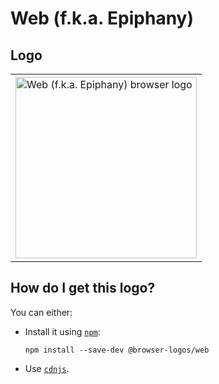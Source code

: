# Web (f.k.a. Epiphany)

## Logo

<table>
    <tr height=300>
        <td>
            <a href="https://github.com/alrra/browser-logos/tree/f4740c60105f9e414f0de3ccc5ee9ad792f8fe04/src/web">
                <img width=290 src="https://raw.githubusercontent.com/alrra/browser-logos/f4740c60105f9e414f0de3ccc5ee9ad792f8fe04/src/web/web.svg?sanitize=true" alt="Web (f.k.a. Epiphany) browser logo">
            </a>
        </td>
    </tr>
</table>

## How do I get this logo?

You can either:

* Install it using [`npm`][npm]:

  `npm install --save-dev @browser-logos/web`

* Use [`cdnjs`][cdnjs].

<!-- Link labels: -->

[cdnjs]: https://cdnjs.com/libraries/browser-logos
[npm]: https://www.npmjs.com/
